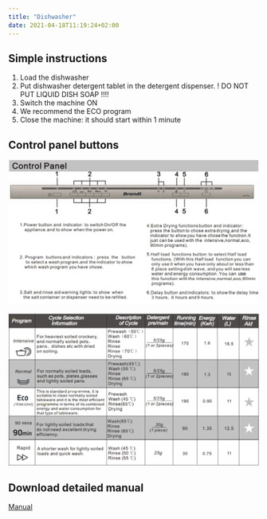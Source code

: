 ```yaml
---
title: "Dishwasher"
date: 2021-04-18T11:19:24+02:00
---
```


Simple instructions
----

1. Load the dishwasher
1. Put dishwasher detergent tablet in the detergent dispenser. ! DO NOT PUT LIQUID DISH SOAP !!!!
1. Switch the machine ON
1. We recommend the ECO program
1. Close the machine: it should start within 1 minute

Control panel buttons
---

![](./dishwasher/control_panel.png)

![](./dishwasher/programmes.png)

Download detailed manual
---

[Manual](manuals/vh1772j_en.PDF)

